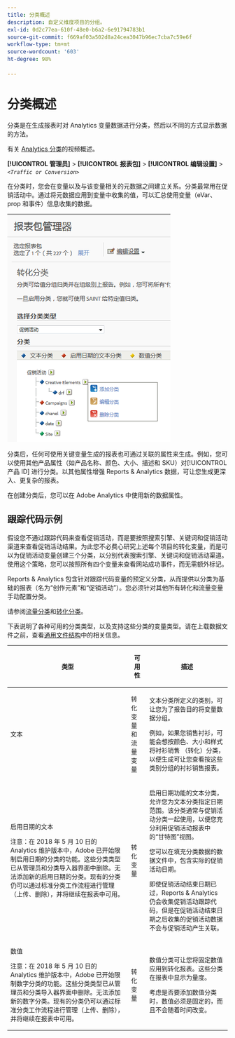 ```yaml
---
title: 分类概述
description: 自定义维度项目的分组。
exl-id: 0d2c77ea-610f-48e0-b6a2-6e91794783b1
source-git-commit: f669af03a502d8a24cea3047b96ec7cba7c59e6f
workflow-type: tm+mt
source-wordcount: '603'
ht-degree: 98%

---
```


# 分类概述

分类是在生成报表时对 Analytics 变量数据进行分类，然后以不同的方式显示数据的方法。

有关 [Analytics 分类](https://video.tv.adobe.com/v/16853/)的视频概述。

**[!UICONTROL 管理员]** > **[!UICONTROL 报表包]** > **[!UICONTROL 编辑设置]** > *`<Traffic or Conversion>`*

在分类时，您会在变量以及与该变量相关的元数据之间建立关系。分类最常用在促销活动中。通过将元数据应用到变量中收集的值，可以汇总使用变量（eVar、prop 和事件）信息收集的数据。

![步骤信息](assets/sub_class_create.png)

分类后，任何可使用关键变量生成的报表也可通过关联的属性来生成。例如，您可以使用其他产品属性（如产品名称、颜色、大小、描述和 SKU）对[!UICONTROL 产品 ID] 进行分类。以其他属性增强 Reports &amp; Analytics 数据，可让您生成更深入、更复杂的报表。

在创建分类后，您可以在 Adobe Analytics 中使用新的数据属性。

## 跟踪代码示例

假设您不通过跟踪代码来查看促销活动，而是要按照搜索引擎、关键词和促销活动渠道来查看促销活动结果。为此您不必费心研究上述每个项目的转化变量，而是可以为促销活动变量创建三个分类，以分别代表搜索引擎、关键词和促销活动渠道。使用这个策略，您可以按照所有四个变量来查看网站成功事件，而无需额外标记。

Reports &amp; Analytics 包含针对跟踪代码变量的预定义分类，从而提供以分类为基础的报表（名为“创作元素”和“促销活动”）。您必须针对其他所有转化和流量变量手动配置分类。

请参阅[流量分类](/help/admin/admin/c-traffic-variables/traffic-classifications.md)和[转化分类](https://experienceleague.adobe.com/docs/analytics/admin/admin-tools/conversion-variables/conversion-classifications.html)。

下表说明了各种可用的分类类型，以及支持这些分类的变量类型。请在上载数据文件之前，查看[通用文件结构](/help/components/classifications/importer/c-saint-data-files.md)中的相关信息。

<table id="table_279728C28D9C40EE832ACC9F211B5F17"> 
 <thead> 
  <tr> 
   <th colname="col1" class="entry"> <p>类型 </p> </th> 
   <th colname="col2" class="entry"> <p>可用性 </p> </th> 
   <th colname="col3" class="entry"> <p>描述 </p> </th> 
  </tr> 
 </thead>
 <tbody> 
  <tr> 
   <td colname="col1"> <p> <span class="wintitle"> 文本</span> </p> </td> 
   <td colname="col2"> <p>转化变量和流量变量 </p> </td> 
   <td colname="col3"> <p>文本分类所定义的类别，可让您为了报告目的将变量数据分组。 </p> <p>例如，如果您销售衬衫，可能会想按颜色、大小和样式将衬衫销售
（转化）分类，以便生成可让您查看按这些类别分组的衬衫销售报表。 </p> </td> 
  </tr> 
  <tr> 
   <td colname="col1"> <p> <span class="wintitle"> 启用日期的文本</span> </p> <p>注意：在 2018 年 5 月 10 日的 Analytics 维护版本中，Adobe 已开始限制启用日期的分类的功能。这些分类类型已从管理员和分类导入器界面中删除。无法添加新的启用日期的分类。现有的分类仍可以通过标准分类工作流程进行管理（上传、删除），并将继续在报表中可用。 </p> </td> 
   <td colname="col2"> <p>转化变量 </p> </td> 
   <td colname="col3"> <p>启用日期功能的文本分类，允许您为文本分类指定日期范围。该分类通常与促销活动分类一起使用，以便您充分利用<span class="wintitle">促销活动</span>报表中的“甘特图”视图。 </p> <p>您可以在填充分类数据的数据文件中，包含实际的促销活动日期。 </p> <p>即使促销活动结束日期已过，Reports &amp; Analytics 仍会收集促销活动跟踪代码，但是在促销活动结束日期之后收集的促销活动数据不会与促销活动产生关联。 </p> </td> 
  </tr> 
  <tr> 
   <td colname="col1"> <p> <span class="wintitle"> 数值</span> <p>注意：在 2018 年 5 月 10 日的 Analytics 维护版本中，Adobe 已开始限制数字分类的功能。这些分类类型已从管理员和分类导入器界面中删除。无法添加新的数字分类。现有的分类仍可以通过标准分类工作流程进行管理（上传、删除），并将继续在报表中可用。 </p> </p> </td> 
   <td colname="col2"> <p>转化变量 </p> </td> 
   <td colname="col3"> <p>数值分类可让您将固定数值应用到<span class="wintitle">转化</span>报表。这些分类在报表中显示为量度。 </p> <p>考虑是否要添加<span class="wintitle">数值</span>分类时，数值必须是固定的，而且不会随着时间改变。 </p> </td> 
  </tr> 
 </tbody> 
</table>
